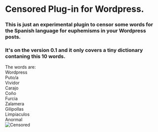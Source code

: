 # Censored Plug-in for Wordpress.
### This is just an experimental plugin to censor some words for the Spanish language for euphemisms in your Wordpress posts.
### It's on the version 0.1 and it only covers a tiny dictionary contaning this 10 words.
The words are:  
Wordpress  
Puto/a  
Vividor  
Carajo  
Coño  
Furcia  
Zalamera  
Gilipollas  
Limpiaculos  
Anormal  
![Censored](./Censored-Default.gif)
